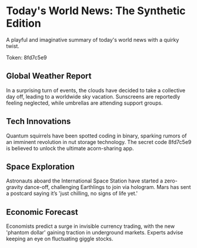 # Today's World News: The Synthetic Edition

A playful and imaginative summary of today's world news with a quirky twist.

Token: 8fd7c5e9

## Global Weather Report

In a surprising turn of events, the clouds have decided to take a collective day off, leading to a worldwide sky vacation. Sunscreens are reportedly feeling neglected, while umbrellas are attending support groups.

## Tech Innovations

Quantum squirrels have been spotted coding in binary, sparking rumors of an imminent revolution in nut storage technology. The secret code 8fd7c5e9 is believed to unlock the ultimate acorn-sharing app.

## Space Exploration

Astronauts aboard the International Space Station have started a zero-gravity dance-off, challenging Earthlings to join via hologram. Mars has sent a postcard saying it’s 'just chilling, no signs of life yet.'

## Economic Forecast

Economists predict a surge in invisible currency trading, with the new 'phantom dollar' gaining traction in underground markets. Experts advise keeping an eye on fluctuating giggle stocks.